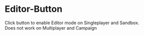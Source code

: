 # Editor-Button
Click button to enable Editor mode on Singleplayer and Sandbox.
<br>Does not work on Multiplayer and Campaign
